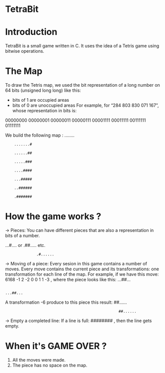 # TetraBit

# Introduction
TetraBit is a small game written in C. It uses the idea of a Tetris game using bitwise operations.

# The Map
To draw the Tetris map, we used the bit representation of a long number on 64 bits (unsigned long long) like this:
  - bits of 1 are occupied areas
  - bits of 0 are unoccupied areas
For example, for “284 803 830 071 167”, whose representation in bits is:

00000000 00000001 00000011 00000111 00001111 00011111 00111111 01111111

We build the following map : 
        ........
        
        .......#
        
        ......##
        
        .....###
        
        ....####
        
        ...#####
        
        ..######
        
        .#######
        
        
# How the game works ? 
-> Pieces: You can have different pieces that are also a representation in bits of a number. 

   ...#....   or  .##.....   etc.
   
                  .#......   
-> Moving of a piece: Every sesion in this game contains a number of moves. Every move contains the current piece and its transformations: one transformation for each line of the map.
For example, if we have this move: 6168 -1 2 -2 0 0 1 1 -3 , where the piece looks like this: ...##...

                                                                                              ...##...
                                                                                              
A transformation -6 produce to this piece this result: ##......

                                                       ##......

-> Empty a completed line: If a line is full: ######## , then the line gets empty.

# When it's GAME OVER ?
1. All the moves were made.
2. The piece has no space on the map.
       

 
